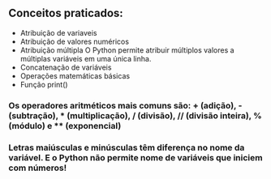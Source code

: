 ## Conceitos praticados:
- Atribuição de variaveis
- Atribuição de valores numéricos
- Atribuição múltipla
  O Python permite atribuir múltiplos valores a múltiplas variáveis em uma única linha.
- Concatenação de variáveis
- Operações matemáticas básicas
- Função print()

### Os operadores aritméticos mais comuns são: + (adição), - (subtração), * (multiplicação), / (divisão), // (divisão inteira), % (módulo) e ** (exponencial)
### Letras maiúsculas e minúsculas têm diferença no nome da variável. E o Python não permite nome de variáveis que iniciem com números!
